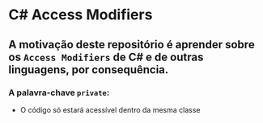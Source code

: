 # C# Access Modifiers

## A motivação deste repositório é aprender sobre os `Access Modifiers` de C# e de outras linguagens, por consequência.

### A palavra-chave `private`:
- O código só estará acessível dentro da mesma classe